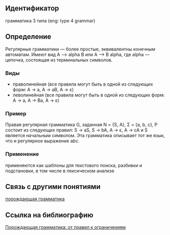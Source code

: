 ## Идентификатор

грамматика 3 типа (eng: type 4 grammar)

## Определение

Регулярные грамматики — более простые, эквивалентны конечным автоматам. Имеют вид A --> alpha B или A --> B alpha, где alpha — цепочка, состоящая из терминальных символов.

### Виды

* праволинейная (все правила могут быть в одной из следующих форм: A → a, A → aB, A → ε)
* леволинейная (все правила могут быть в одной из следующих форм: A → a, A → Bа, A → ε)
  
### Пример

Правая регулярная грамматика G, заданная N = {S, A}, Σ = {a, b, c}, P состоит из следующих правил: S → aS, S → bA, A → ε, A → cA и S является начальным символом. Эта грамматика описывает тот же язык, что и регулярное выражение a*bc*.

### Применение

применяются как шаблоны для текстового поиска, разбивки и подстановки, в том числе в лексическом анализе

## Связь с другими понятиями

[порождающая грамматика](https://github.com/Dememedp/yapis-course/blob/main/concept/Generative_Grammar.md)

## Ссылка на библиографию

[Порождающая грамматика: от правил к ограничениям](https://github.com/Dememedp/yapis-course/blob/main/bibliography/Testelec-Grammar-book.md)
